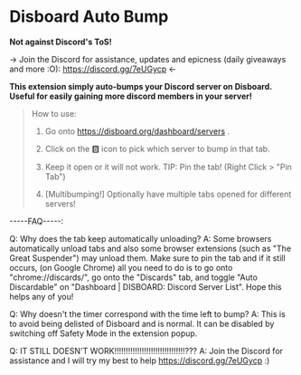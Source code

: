 # Disboard Auto Bump
**Not against Discord's ToS!**


-> Join the Discord for assistance, updates and epicness (daily giveaways and more :O): https://discord.gg/7eUGycp <-

**This extension simply auto-bumps your Discord server on Disboard. Useful for easily gaining more discord members in your server!**

>How to use:
>
>1. Go onto https://disboard.org/dashboard/servers .
>
>2. Click on the 🅱️ icon to pick which server to bump in that tab.
>
>3. Keep it open or it will not work. TIP: Pin the tab! (Right Click > "Pin Tab")
>
>4. [Multibumping!] Optionally have multiple tabs opened for different servers!

-----FAQ-----:

Q: Why does the tab keep automatically unloading?
A: Some browsers automatically unload tabs and also some browser extensions (such as "The Great Suspender") may unload them. Make sure to pin the tab and if it still occurs, (on Google Chrome) all you need to do is to go onto "chrome://discards/", go onto the "Discards" tab, and toggle "Auto Discardable" on "Dashboard | DISBOARD: Discord Server List". Hope this helps any of you!

Q: Why doesn't the timer correspond with the time left to bump?
A: This is to avoid being delisted of Disboard and is normal. It can be disabled by switching off Safety Mode in the extension popup.

Q: IT STILL DOESN'T WORK!!!!!!!!!!!!!!!!!!!!!!!!!!!!!!!???
A: Join the Discord for assistance and I will try my best to help https://discord.gg/7eUGycp :)
